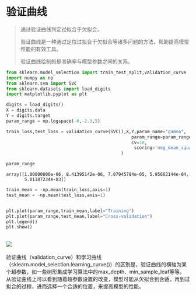# 验证曲线



> 通过验证曲线判定过拟合于欠拟合。
>
> 验证曲线是一种通过定位过拟合于欠拟合等诸多问题的方法，帮助提高模型性能的有效工具。
>
> 验证曲线绘制的是准确率与模型参数之间的关系。

```python
from sklearn.model_selection import train_test_split,validation_curve
import numpy as np
from sklearn.svm import SVC
from sklearn.datasets import load_digits
import matplotlib.pyplot as plt
```


```python
digits = load_digits()
X = digits.data
Y = digits.target
param_range = np.logspace(-6,-2.3,5)
```


```python
train_loss,test_loss = validation_curve(SVC(),X,Y,param_name="gamma",
                                                param_range=param_range,
                                                cv=10,
                                                 scoring='neg_mean_squared_error',
                                            )
```


```python
param_range
```




    array([1.00000000e-06, 8.41395142e-06, 7.07945784e-05, 5.95662144e-04,
           5.01187234e-03])




```python
train_mean = -np.mean(train_loss,axis=1)
test_mean = -np.mean(test_loss,axis=1)
```


```python

plt.plot(param_range,train_mean,label="Training")
plt.plot(param_range,test_mean,label="Cross-validation")
plt.legend()
plt.show()
```


​    
![](https://cdn.jsdelivr.net/gh/vllbc/img4blog//image/output_5_0.png)
​    


验证曲线（validation_curve）和学习曲线（sklearn.model_selection.learning_curve()）的区别是，验证曲线的横轴为某个超参数，如一些树形集成学习算法中的max_depth、min_sample_leaf等等。
从验证曲线上可以看到随着超参数设置的改变，模型可能从欠拟合到合适，再到过拟合的过程，进而选择一个合适的位置，来提高模型的性能。
